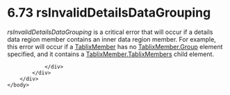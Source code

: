 <html dir="LTR" xmlns:mshelp="http://msdn.microsoft.com/mshelp" xmlns:ddue="http://ddue.schemas.microsoft.com/authoring/2003/5" xmlns:xlink="http://www.w3.org/1999/xlink" xmlns:tool="http://www.microsoft.com/tooltip">
    <head>
        <meta http-equiv="Content-Type" content="text/html; CHARSET=utf-8"></meta>
        <meta name="save" content="history"></meta>
        <title>6.73 rsInvalidDetailsDataGrouping</title>
        <xml>
            <mshelp:toctitle title="6.73 rsInvalidDetailsDataGrouping"></mshelp:toctitle>
            <mshelp:rltitle title="[MS-RDL]: rsInvalidDetailsDataGrouping"></mshelp:rltitle>
            <mshelp:keyword index="A" term="c347cd6a-c8d3-4f2f-8082-f938719ec3cc"></mshelp:keyword>
            <mshelp:attr name="DCSext.ContentType" value="open specification"></mshelp:attr>
            <mshelp:attr name="AssetID" value="c347cd6a-c8d3-4f2f-8082-f938719ec3cc"></mshelp:attr>
            <mshelp:attr name="TopicType" value="kbRef"></mshelp:attr>
            <mshelp:attr name="DCSext.Title" value="[MS-RDL]: rsInvalidDetailsDataGrouping" />
        </xml>
    </head>
    <body>
        <div id="header">
            <h1 class="heading">6.73 rsInvalidDetailsDataGrouping</h1>
        </div>
        <div id="mainSection">
            <div id="mainBody">
                <div id="allHistory" class="saveHistory"></div>
                <div id="sectionSection0" class="section" name="collapseableSection">
                    

<p><i>rsInvalidDetailsDataGrouping</i> is a critical error that
will occur if a details data region member contains an inner data region
member. For example, this error will occur if a <a href="1d8a9691-b173-4e24-9ea9-1f486bc824fd.htm">TablixMember</a> has no <a href="2a2f7641-4f42-44c0-81a5-c17c61b75802.htm">TablixMember.Group</a> element
specified, and it contains a <a href="7ae83816-80d9-42e6-97bb-4f5381e54c33.htm">TablixMember.TablixMembers</a>
child element.</p>


                </div>
            </div>
        </div>
    </body>
</html>
